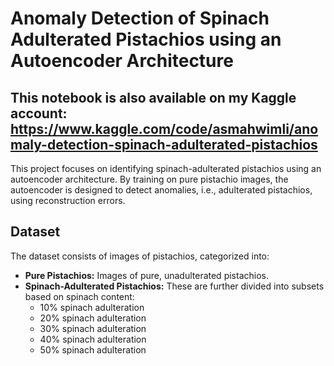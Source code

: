 # Anomaly Detection of Spinach Adulterated Pistachios using an Autoencoder Architecture
This notebook is also available on my Kaggle account: https://www.kaggle.com/code/asmahwimli/anomaly-detection-spinach-adulterated-pistachios
---

This project focuses on identifying spinach-adulterated pistachios using an autoencoder architecture. By training on pure pistachio images, the autoencoder is designed to detect anomalies, i.e., adulterated pistachios, using reconstruction errors.

## Dataset
The dataset consists of images of pistachios, categorized into:
* **Pure Pistachios:** Images of pure, unadulterated pistachios.
* **Spinach-Adulterated Pistachios:** These are further divided into subsets based on spinach content:
    * 10% spinach adulteration
    * 20% spinach adulteration
    * 30% spinach adulteration
    * 40% spinach adulteration
    * 50% spinach adulteration

